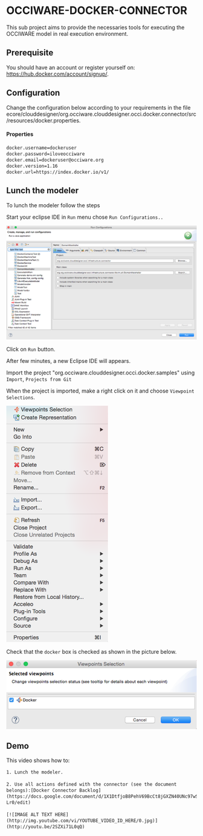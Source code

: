 OCCIWARE-DOCKER-CONNECTOR
=========================
This sub project aims to provide the necessaries tools for executing the OCCIWARE model in real execution environment.

Prerequisite
------------
You should have an account or register yourself on: https://hub.docker.com/account/signup/.

Configuration
-------------
Change the configuration below according to your requirements in the file ecore/clouddesigner/org.occiware.clouddesigner.occi.docker.connector/src/resources/docker.properties.

#### Properties
	docker.username=dockeruser
	docker.password=iloveocciware
	docker.email=dockeruser@occiware.org
	docker.version=1.16
	docker.url=https://index.docker.io/v1/
	

Lunch the modeler
----------------
To lunch the modeler follow the steps

Start your eclipse IDE in `Run` menu chose `Run Configurations..`

![Run Configurations...](https://raw.githubusercontent.com/occiware/dev-tools/master/eclipse/images/run.png "Run Configurations...")

Click on `Run` button.

After few minutes, a new Eclipse IDE will appears.

Import the project "org.occiware.clouddesigner.occi.docker.samples" using `Import`, `Projects from Git`

When the project is imported, make a right click on it and choose  `Viewpoint Selections`.

![Viewpoint Selections](https://raw.githubusercontent.com/occiware/dev-tools/master/eclipse/images/vs.png "Viewpoint Selections")

Check that the `docker` box is checked as shown in the picture below.

![Viewpoint Selections](https://raw.githubusercontent.com/occiware/dev-tools/master/eclipse/images/view.png "Viewpoint Selections")

Demo
----
This video shows how to:
  
	1. Lunch the modeler.
	
	2. Use all actions defined with the connector (see the document belongs):[Docker Connector Backlog](https://docs.google.com/document/d/1X1DtfjoB8PehV69BcCt8jGXZN40UNc97wSc3lbg-Lr0/edit)
	
	[![IMAGE ALT TEXT HERE](http://img.youtube.com/vi/YOUTUBE_VIDEO_ID_HERE/0.jpg)](http://youtu.be/2SZXi71L0qQ)
	
	

	
	